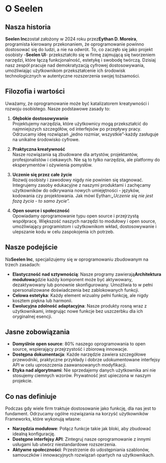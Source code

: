# O Seelen

## Nasza historia

**Seelen Inc**został założony w 2024 roku przez**Eythan D. Moreira**, programista kierowany przekonaniem, że oprogramowanie powinno dostosować się do ludzi, a nie na odwrót. To, co zaczęło się jako projekt osobisty -**Seelen UI**- przekształciło się w firmę zajmującą się tworzeniem narzędzi, które łączą funkcjonalność, estetykę i swobodę twórczą. Dzisiaj nasz zespół pracuje nad demokratyzacją cyfrowej dostosowywania, umożliwiając użytkownikom przekształcenie ich środowisk technologicznych w autentyczne rozszerzenia swojej tożsamości.

## Filozofia i wartości

Uważamy, że oprogramowanie może być katalizatorem kreatywności i rozwoju osobistego. Nasze podstawowe zasady to:

1. **Głębokie dostosowywanie**\
   Projektujemy narzędzia, które użytkownicy mogą przekształcić do najmniejszych szczegółów, od interfejsów po przepływy pracy. Odrzucamy ideę rozwiązań „jedno rozmiar, wszystkie”-każdy zasługuje na unikalne środowisko cyfrowe.

2. **Praktyczna kreatywność**\
   Nasze rozwiązania są zbudowane dla artystów, projektantów, profesjonalistów i ciekawych. Nie są to tylko narzędzia, ale platformy do eksperymentów i ożywienia pomysłów.

3. **Uczenie się przez całe życie**\
   Rozwój osobisty i zawodowy nigdy nie powinien się stagnować. Integrujemy zasoby edukacyjne z naszymi produktami i zachęcamy użytkowników do odkrywania nowych umiejętności - języków, kodowania czy projektowania. Jak mówi Eythan:*„Uczenie się nie jest fazą życia - to samo życie”.*

4. **Open source i społeczność**\
   Opowiadamy oprogramowanie typu open source i przejrzystą współpracę. Większość naszych narzędzi to modułowy i open source, umożliwiający programistom i użytkownikom wkład, dostosowywanie i ulepszanie kodu w celu zaspokojenia ich potrzeb.

## Nasze podejście

Na**Seelen Inc**, specjalizujemy się w oprogramowaniu zbudowanym na trzech zasadach:

* **Elastyczność nad sztywnością**: Nasze programy zawierają**Architektura modułowa**gdzie każdy komponent może być aktywowany, dezaktywowany lub ponownie skonfigurowany. Umożliwia to w pełni spersonalizowane doświadczenia bez zablokowanych funkcji.
* **Celowa estetyka**: Każdy element wizualny pełni funkcję, ale nigdy kosztem piękna lub harmonii.
* **Ewolucyjna zdolność adaptacyjna**: Nasze produkty rosną wraz z użytkownikami, integrując nowe funkcje bez uszczerbku dla ich oryginalnej esencji.

## Jasne zobowiązania

* **Domyślnie open source**: 80% naszego oprogramowania to open source, wspierający przejrzystość i zbiorową innowacje.
* **Dostępna dokumentacja**: Każde narzędzie zawiera szczegółowe przewodniki, praktyczne przykłady i dobrze udokumentowane interfejsy API w celu uproszczenia zaawansowanych modyfikacji.
* **Etyka nad algorytmami**: Nie sprzedajemy danych użytkownika ani nie stosujemy ciemnych wzorów. Prywatność jest upieczona w naszym projekcie.

## Co nas definiuje

Podczas gdy wiele firm traktuje dostosowanie jako funkcję, dla nas jest to fundament. Odrzucamy ogólne rozwiązania na korzyść użytkowników Frameworks, które wykonują własne:

* **Narzędzia modułowe**: Połącz funkcje takie jak bloki, aby zbudować idealną konfigurację.
* **Dostępne interfejsy API**: Zintegruj nasze oprogramowanie z innymi usługami lub utwórz niestandardowe rozszerzenia.
* **Aktywne społeczności**: Przestrzenie do udostępniania szablonów, samouczków i innowacyjnych rozwiązań opartych na użytkownikach.
